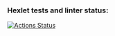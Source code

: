 ### Hexlet tests and linter status:
[![Actions Status](https://github.com/panay/frontend-testing-react-project-67/actions/workflows/hexlet-check.yml/badge.svg)](https://github.com/panay/frontend-testing-react-project-67/actions)